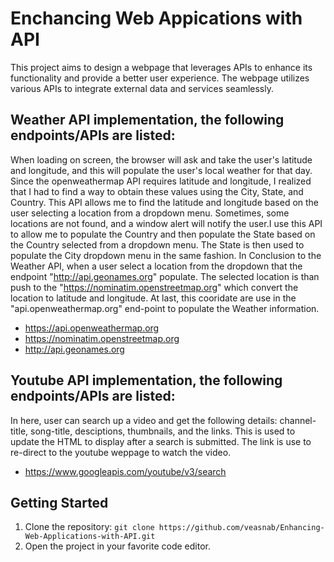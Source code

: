 # Enchancing Web Appications with API

This project aims to design a webpage that leverages APIs to enhance its functionality and provide a better user experience. The webpage utilizes various APIs to integrate external data and services seamlessly.

## Weather API implementation, the following endpoints/APIs are listed:

When loading on screen, the browser will ask and take the user's latitude and longitude, and this will populate the user's local weather for that day. Since the openweathermap API requires latitude and longitude, I realized that I had to find a way to obtain these values using the City, State, and Country. This API allows me to find the latitude and longitude based on the user selecting a location from a dropdown menu. Sometimes, some locations are not found, and a window alert will notify the user.I use this API to allow me to populate the Country and then populate the State based on the Country selected from a dropdown menu. The State is then used to populate the City dropdown menu in the same fashion. In Conclusion to the Weather API, when a user select a location from the dropdown that the endpoint "http://api.geonames.org" populate. The selected location is than push to the "https://nominatim.openstreetmap.org" which convert the location to latitude and longitude. At last, this cooridate are use in the "api.openweathermap.org" end-point to populate the Weather information.
   - https://api.openweathermap.org
   - https://nominatim.openstreetmap.org
   - http://api.geonames.org

## Youtube API implementation, the following endpoints/APIs are listed:
In here, user can search up a video and get the following details: channel-title, song-title, desciptions, thumbnails, and the links. This is used to update the HTML to display after a search is submitted. The link is use to re-direct to the youtube weppage to watch the video. 
   - https://www.googleapis.com/youtube/v3/search

## Getting Started
1. Clone the repository: `git clone https://github.com/veasnab/Enhancing-Web-Applications-with-API.git`
2. Open the project in your favorite code editor.
   
